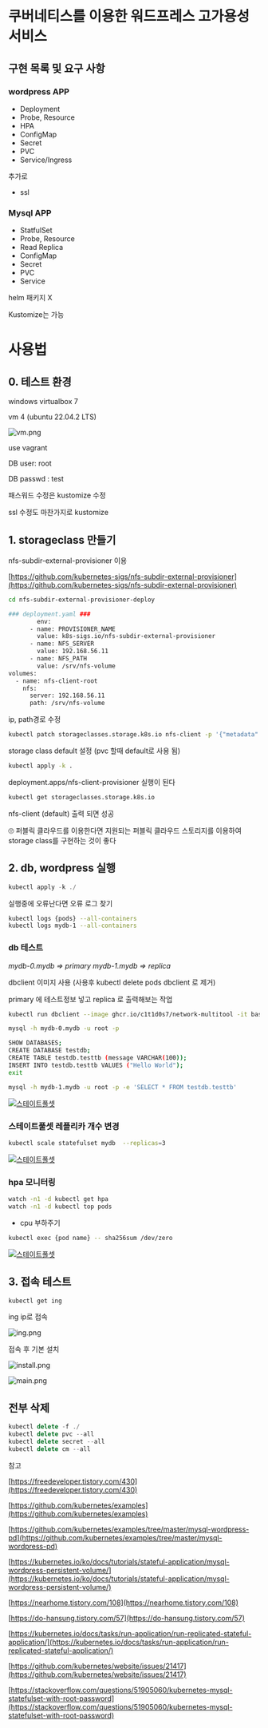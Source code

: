 # 쿠버네티스를 이용한 워드프레스 고가용성 서비스

## 구현 목록 및 요구 사항

### wordpress APP

- Deployment
- Probe, Resource
- HPA
- ConfigMap
- Secret
- PVC
- Service/Ingress

추가로
- ssl

### Mysql APP

- StatfulSet
- Probe, Resource
- Read Replica
- ConfigMap
- Secret
- PVC
- Service

helm 패키지 X 

Kustomize는 가능

# 사용법

## 0. 테스트 환경

windows virtualbox 7

vm 4 (ubuntu 22.04.2 LTS)

![vm.png](/img/vm.png)

use vagrant

DB user: root

DB passwd : test

패스워드 수정은 kustomize 수정

ssl 수정도 마찬가지로 kustomize

## 1. storageclass 만들기

nfs-subdir-external-provisioner 이용 

[https://github.com/kubernetes-sigs/nfs-subdir-external-provisioner](https://github.com/kubernetes-sigs/nfs-subdir-external-provisioner)

```bash
cd nfs-subdir-external-provisioner-deploy
```

```bash
### deployment.yaml ###
		env:
      - name: PROVISIONER_NAME
        value: k8s-sigs.io/nfs-subdir-external-provisioner
      - name: NFS_SERVER
        value: 192.168.56.11
      - name: NFS_PATH
        value: /srv/nfs-volume
volumes:
  - name: nfs-client-root
    nfs:
      server: 192.168.56.11
      path: /srv/nfs-volume
```

ip, path경로 수정

```bash
kubectl patch storageclasses.storage.k8s.io nfs-client -p '{"metadata": {"annotations":{"storageclass.kubernetes.io/is-default-class":"true"}}}'
```

storage class default 설정 (pvc 할때 default로 사용 됨)

```bash
kubectl apply -k .
```

deployment.apps/nfs-client-provisioner 실행이 된다

```bash
kubectl get storageclasses.storage.k8s.io
```

nfs-client (default) 출력 되면 성공

<aside>
🙄 퍼블릭 클라우드를 이용한다면 지원되는 퍼블릭 클라우드 스토리지를 이용하여 storage class를 구현하는 것이 좋다

</aside>

## 2. db, wordpress 실행

```jsx
kubectl apply -k ./
```

실행중에 오류난다면 오류 로그 찾기

```bash
kubectl logs {pods} --all-containers
kubectl logs mydb-1 --all-containers
```

### db 테스트

*mydb-0.mydb => primary
mydb-1.mydb => replica*

dbclient 이미지 사용 (사용후 kubectl delete pods dbclient 로 제거)

primary 에 테스트정보 넣고 replica 로 출력해보는 작업

```bash
kubectl run dbclient --image ghcr.io/c1t1d0s7/network-multitool -it bash

mysql -h mydb-0.mydb -u root -p

SHOW DATABASES;
CREATE DATABASE testdb;
CREATE TABLE testdb.testtb (message VARCHAR(100));
INSERT INTO testdb.testtb VALUES ("Hello World");
exit

mysql -h mydb-1.mydb -u root -p -e 'SELECT * FROM testdb.testtb'
```

[![스테이트풀셋](http://img.youtube.com/vi/Pb0DwwvGKaA/0.jpg)](https://www.youtube.com/watch?v=xfVLrjpzEi0&list=PLqqWF8gP3uQbB2kMECrOwQwmKIADoXCii&index=1)


### 스테이트풀셋 레플리카 개수 변경

```bash
kubectl scale statefulset mydb  --replicas=3
```

[![스테이트풀셋](http://img.youtube.com/vi/xfVLrjpzEi0/0.jpg)](https://www.youtube.com/watch?v=xfVLrjpzEi0&list=PLqqWF8gP3uQbB2kMECrOwQwmKIADoXCii&index=2)

### hpa 모니터링

```bash
watch -n1 -d kubectl get hpa
watch -n1 -d kubectl top pods
```

- cpu 부하주기

```bash
kubectl exec {pod name} -- sha256sum /dev/zero
```

[![스테이트풀셋](http://img.youtube.com/vi/y-PfrbRSm2k/0.jpg)](https://www.youtube.com/watch?v=xfVLrjpzEi0&list=PLqqWF8gP3uQbB2kMECrOwQwmKIADoXCii&index=2)


## 3. 접속 테스트

```bash
kubectl get ing
```

ing  ip로 접속

![ing.png](/img/ing.png)

접속 후 기본 설치

![install.png](/img/install.png)

![main.png](/img/main.png)

## 전부 삭제

```jsx
kubectl delete -f ./
kubectl delete pvc --all
kubectl delete secret --all
kubectl delete cm --all

```

참고

[https://freedeveloper.tistory.com/430](https://freedeveloper.tistory.com/430)

[https://github.com/kubernetes/examples](https://github.com/kubernetes/examples)

[https://github.com/kubernetes/examples/tree/master/mysql-wordpress-pd](https://github.com/kubernetes/examples/tree/master/mysql-wordpress-pd)

[https://kubernetes.io/ko/docs/tutorials/stateful-application/mysql-wordpress-persistent-volume/](https://kubernetes.io/ko/docs/tutorials/stateful-application/mysql-wordpress-persistent-volume/)

[https://nearhome.tistory.com/108](https://nearhome.tistory.com/108)

[https://do-hansung.tistory.com/57](https://do-hansung.tistory.com/57)

[https://kubernetes.io/docs/tasks/run-application/run-replicated-stateful-application/](https://kubernetes.io/docs/tasks/run-application/run-replicated-stateful-application/)

[https://github.com/kubernetes/website/issues/21417](https://github.com/kubernetes/website/issues/21417)

[https://stackoverflow.com/questions/51905060/kubernetes-mysql-statefulset-with-root-password](https://stackoverflow.com/questions/51905060/kubernetes-mysql-statefulset-with-root-password)
